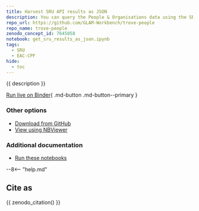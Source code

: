 ```yaml
---
title: Harvest SRU API results as JSON
description: You can query the People & Organisations data using the SRU (Search/Retrieve via URL) API, and retrieve data in a number of XML formats, the richest and most complex of which is EAC-CPF. However, the XML records are not easy to work with, so to simplify further processing, this notebook queries the SRU interface and then converts the EAC-CPF XML results into JSON.
repo_url: https://github.com/GLAM-Workbench/trove-people
repo_name: trove-people
zenodo_concept_id: 7645058
notebook: get_sru_results_as_json.ipynb
tags:
  - SRU
  - EAC-CPF
hide:
  - toc
---
```


{{ description }}

[Run live on Binder](https://mybinder.org/v2/gh/GLAM-Workbench/{{repo_name}}/master?urlpath=lab%2Ftree%2F{{notebook}}){ .md-button .md-button--primary }

### Other options

* [Download from GitHub](https://github.com/GLAM-Workbench/{{repo_name}}/blob/master/{{notebook}})
* [View using NBViewer](https://nbviewer.jupyter.org/github/{{repo_name}}/blob/master/{{notebook}})

### Additional documentation

* [Run these notebooks](../#run-these-notebooks)

--8<-- "help.md"

## Cite as

{{ zenodo_citation() }}